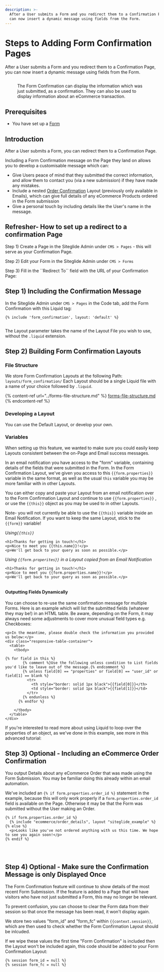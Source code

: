 ```yaml
---
description: >-
  After a User submits a Form and you redirect them to a Confirmation Page, you
  can now insert a dynamic message using fields from the Form.
---
```


# Steps to Adding Form Confirmation Pages

After a User submits a Form and you redirect them to a Confirmation Page, you can now insert a dynamic message using fields from the Form.

<figure><img src="../../../.gitbook/assets/single-order (1) (1).jpg" alt=""><figcaption><p>The Form Confirmation can display the information which was just submitted, as a confirmation. They can also be used to display information about an eCommerce transaction.</p></figcaption></figure>

## Prerequisites

* You have set up a [Form](../quickstart-forms.md)

## Introduction

After a User submits a Form, you can redirect them to a Confirmation Page.

Including a Form Confirmation message on the Page they land on allows you to develop a customisable message which can:

* Give Users peace of mind that they submitted the correct information, and allow them to contact you (via a new submission) if they have made any mistakes.
* Include a nested [Order Confirmation](../../../ecommerce/get-started-ecommerce/cart-checkout-and-quotes/orders/order-confirmation.md) Layout (previously only available in Emails), which can give full details of any eCommerce Products ordered in the Form submission
* Give a personal touch by including details like the User's name in the message.

## Refresher- How to set up a redirect to a confirmation Page

Step 1) Create a Page in the Siteglide Admin under `CMS > Pages` - this will serve as your Confirmation Page.

Step 2) Edit your Form in the Siteglide Admin under `CMS > Forms`

Step 3) Fill in the \`\`Redirect To\`\` field with the URL of your Confirmation Page:

## Step 1) Including the Confirmation Message

In the Siteglide Admin under `CMS > Pages` in the Code tab, add the Form Confirmation with this Liquid tag:

```liquid
{% include 'form_confirmation', layout: 'default' %}


```

The Layout parameter takes the name of the Layout File you wish to use, without the `.liquid` extension.

## Step 2) Building Form Confirmation Layouts

### File Structure

We store Form Confirmation Layouts at the following Path: `layouts/form_confirmation/` Each Layout should be a single Liquid file with a name of your choice followed by `.liquid`.

{% content-ref url="../forms-file-structure.md" %}
[forms-file-structure.md](../forms-file-structure.md)
{% endcontent-ref %}

### Developing a Layout

You can use the Default Layout, or develop your own.

### Variables

When setting up this feature, we wanted to make sure you could easily keep Layouts consistent between the on-Page and Email success messages.

In an email notification you have access to the "form" variable, containing details of the fields that were submitted in the Form. In the Form Confirmation Layout, we've given you access to this `{{form.properties}}` variable in the same format, as well as the usual `this` variable you may be more familiar with in other Layouts.

You can either copy and paste your Layout from an email notification over to the Form Confirmation Layout and continue to use `{{form.properties}}` , or use the `{{this}}` object as you may be used to in other Layouts.

Note- you will not currently be able to use the `{{this}}` variable inside an Email Notification. If you want to keep the same Layout, stick to the `{{form}}` variable!

_Using`{{this}}`_

```liquid
<h1>Thanks for getting in touch!</h1>
<p>Nice to meet you {{this.name}}!</p>
<p>We'll get back to your query as soon as possible.</p>

```

_Using `{{form.properites}}` in a Layout copied from an Email Notification_

```liquid
<h1>Thanks for getting in touch!</h1> 
<p>Nice to meet you {{form.properties.name}}!</p> 
<p>We'll get back to your query as soon as possible.</p> 


```

#### Outputting Fields Dynamically

You can choose to re-use the same confirmation message for multiple Forms. Here is an example which will list the submitted fields (whatever they may be!) in an HTML table. Be aware, depending on the Form, it may always need some adjustments to cover more unusual field types e.g. Checkboxes:

```liquid
<p>In the meantime, please double check the information you provided us below:</p>
<div class="responsive-table-container">
  <table>
    <tbody>
      
{% for field in this %}
        {% comment %}Use the following unless condition to List fields you'd like to leave out of the message.{% endcomment %}
        {% unless field[0] == "properties" or field[0] == "user_id" or field[1] == blank %}
          <tr>
            <th style="border: solid 1px black">{{field[0]}}</th>
            <td style="border: solid 1px black">{{field[1]}}</td>
          </tr>
        {% endunless %} 
      {% endfor %}

    </tbody>
  </table>
</div>

```

If you're interested to read more about using Liquid to loop over the properties of an object, as we've done in this example, see more in this advanced tutorial:

## Step 3) Optional - Including an eCommerce Order Confirmation

You output Details about any eCommerce Order that was made using the Form Submission. You may be familiar doing this already within an email automation.

We've included an `{% if form.properties.order_id %}` statement in the example, because this will only work properly if a `form.properties.order_id` field is available on the Page. Otherwise it may be that the Form was submitted without the User making an Order.

```liquid
{% if form.properties.order_id %} 
  {% include "ecommerce/order_details", layout "siteglide_example" %} 
{% else %}
  <p>Looks like you've not ordered anything with us this time. We hope to see you again soon!</p>
{% endif %}




```

## Step 4) Optional - Make sure the Confirmation Message is only Displayed Once

The Form Confirmation feature will continue to show details of the most recent Form Submission. If the feature is added to a Page that will have visitors who have not just submitted a Form, this may no longer be relevant.

To prevent confusion, you can choose to clear the Form data from their session so that once the message has been read, it won't display again.

We store two values "form\_id" and "form\_fc" within `{{context.session}}`, which are then used to check whether the Form Confirmation Layout should be inlcuded.

If we wipe these values the first time "Form Confirmation" is included then the Layout won't be included again, this code should be added to your Form Confirmation Layout:

```liquid
{% session form_id = null %}
{% session form_fc = null %}
```
